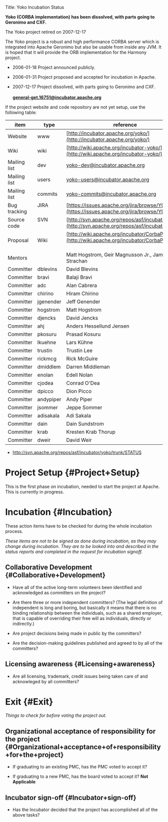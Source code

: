 Title: Yoko Incubation Status
<link href="http://purl.org/DC/elements/1.0/" rel="schema.DC"></link>

 **Yoko (CORBA implementation) has been dissolved, with parts going to Geronimo and CXF.** 


<span class="retired">The Yoko project retired on 2007-12-17</span>


The Yoko project is a robust and high performance CORBA server which is integrated into Apache Geronimo but also be usable from inside any JVM. It is hoped that it will provide the ORB implementation for the Harmony project.



- 2006-01-18 Project announced publicly.

- 2006-01-31 Project proposed and accepted for incubation in Apache.

- 2007-12-17 Project dissolved, with parts going to Geronimo and CXF.<br></br> **general-get.16751@incubator.apache.org** 

If the project website and code repository are not yet setup, use the following table:


| item | type | reference |
|------|------|-----------|
| Website | www |  [http://incubator.apache.org/yoko/](http://incubator.apache.org/yoko/)  |
| Wiki | wiki |  [http://wiki.apache.org/incubator-yoko/](http://wiki.apache.org/incubator-yoko/)  |
| Mailing list | dev | yoko-dev@incubator.apache.org |
| Mailing list | users | yoko-users@incubator.apache.org |
| Mailing list | commits | yoko-commits@incubator.apache.org |
| Bug tracking | JIRA<br></br> |  [https://issues.apache.org/jira/browse/YOKO](https://issues.apache.org/jira/browse/YOKO)  |
| Source code | SVN<br></br> |  [http://svn.apache.org/repos/asf/incubator/yoko/](http://svn.apache.org/repos/asf/incubator/yoko/)  |
| Proposal | Wiki |  [http://wiki.apache.org/incubator/CorbaProposal](http://wiki.apache.org/incubator/CorbaProposal) <br></br> |
| Mentors |  | Matt Hogstrom, Geir Magnusson Jr., James Strachan |
| Committer | dblevins | David Blevins |
| Committer | bravi | Balaji Bravi |
| Committer | adc | Alan Cabrera |
| Committer | chirino | Hiram Chirino |
| Committer | jgenender | Jeff Genender |
| Committer | hogstrom | Matt Hogstrom |
| Committer | djencks | David Jencks |
| Committer | ahj | Anders Hessellund Jensen |
| Committer | pkosuru | Prasad Kosuru |
| Committer | lkuehne | Lars Kühne |
| Committer | trustin | Trustin Lee |
| Committer | rickmcg | Rick McGuire |
| Committer | dmiddlem | Darren Middleman |
| Committer | enolan | Edell Nolan |
| Committer | cjodea | Conrad O'Dea |
| Committer | dpicco | Dion Picco |
| Committer | andypiper | Andy Piper |
| Committer | jsommer | Jeppe Sommer |
| Committer | adisakala | Adi Sakala |
| Committer | dain | Dain Sundstrom |
| Committer | krab | Kresten Krab Thorup |
| Committer | dweir | David Weir |


- http://svn.apache.org/repos/asf/incubator/yoko/trunk/STATUS

# Project Setup {#Project+Setup}

This is the first phase on incubation, needed to start the project at Apache. This is currently in progress.


# Incubation {#Incubation}

These action items have to be checked for during the whole incubation process.


 _These items are not to be signed as done during incubation, as they may change during incubation._  _They are to be looked into and described in the status reports and completed in the request for incubation signoff._ 


## Collaborative Development {#Collaborative+Development}


- Have all of the active long-term volunteers been identified and acknowledged as committers on the project?

- Are there three or more independent committers? (The legal definition of independent is long and boring, but basically it means that there is no binding relationship between the individuals, such as a shared employer, that is capable of overriding their free will as individuals, directly or indirectly.)

- Are project decisions being made in public by the committers?

- Are the decision-making guidelines published and agreed to by all of the committers?

## Licensing awareness {#Licensing+awareness}


- Are all licensing, trademark, credit issues being taken care of and acknowleged by all committers?

# Exit {#Exit}

 _Things to check for before voting the project out._ 


## Organizational acceptance of responsibility for the project {#Organizational+acceptance+of+responsibility+for+the+project}


- If graduating to an existing PMC, has the PMC voted to accept it?

- If graduating to a new PMC, has the board voted to accept it? **Not Applicable** 

## Incubator sign-off {#Incubator+sign-off}


- Has the Incubator decided that the project has accomplished all of the above tasks?
